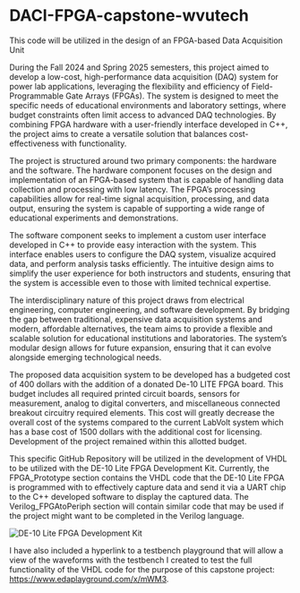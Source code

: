 # DACI-FPGA-capstone-wvutech
This code will be utilized in the design of an FPGA-based Data Acquisition Unit

During the Fall 2024 and Spring 2025 semesters, this project aimed to develop a low-cost, high-performance data acquisition (DAQ) system for power lab applications, leveraging the flexibility and efficiency of Field-Programmable Gate Arrays (FPGAs). The system is designed to meet the specific needs of educational environments and laboratory settings, where budget constraints often limit access to advanced DAQ technologies. By combining FPGA hardware with a user-friendly interface developed in C++, the project aims to create a versatile solution that balances cost-effectiveness with functionality.

The project is structured around two primary components: the hardware and the software. The hardware component focuses on the design and implementation of an FPGA-based system that is capable of handling data collection and processing with low latency. The FPGA’s processing capabilities allow for real-time signal acquisition, processing, and data output, ensuring the system is capable of supporting a wide range of educational experiments and demonstrations.

The software component seeks to implement a custom user interface developed in C++ to provide easy interaction with the system. This interface enables users to configure the DAQ system, visualize acquired data, and perform analysis tasks efficiently. The intuitive design aims to simplify the user experience for both instructors and students, ensuring that the system is accessible even to those with limited technical expertise.

The interdisciplinary nature of this project draws from electrical engineering, computer engineering, and software development. By bridging the gap between traditional, expensive data acquisition systems and modern, affordable alternatives, the team aims to provide a flexible and scalable solution for educational institutions and laboratories. The system’s modular design allows for future expansion, ensuring that it can evolve alongside emerging technological needs.

The proposed data acquisition system to be developed has a budgeted cost of 400 dollars with the addition of a donated De-10 LITE FPGA board. This budget includes all required printed circuit boards, sensors for measurement, analog to digital converters, and miscellaneous connected breakout circuitry required elements. This cost will greatly decrease the overall cost of the systems compared to the current LabVolt system which has a base cost of 1500 dollars with the additional cost for licensing. Development of the project remained within this allotted budget.

This specific GitHub Repository will be utilized in the development of VHDL to be utilized with the DE-10 Lite FPGA Development Kit. Currently, the FPGA_Prototype section contains the VHDL code that the DE-10 Lite FPGA is programmed with to effectively capture data and send it via a UART chip to the C++ developed software to display the captured data. The Verilog_FPGAtoPeriph section will contain similar code that may be used if the project might want to be completed in the Verilog language.

![DE-10 Lite FPGA Development Kit]([https://drive.google.com/file/d/1tzUXNv4nlOHFY9pHDz4ufPMc_gQbMw5o/view?usp=drive_link](https://drive.google.com/file/d/1tzUXNv4nlOHFY9pHDz4ufPMc_gQbMw5o/view?usp=drive_link))

I have also included a hyperlink to a testbench playground that will allow a view of the waveforms with the testbench I created to test the full functionality of the VHDL code for the purpose of this capstone project: https://www.edaplayground.com/x/mWM3.

